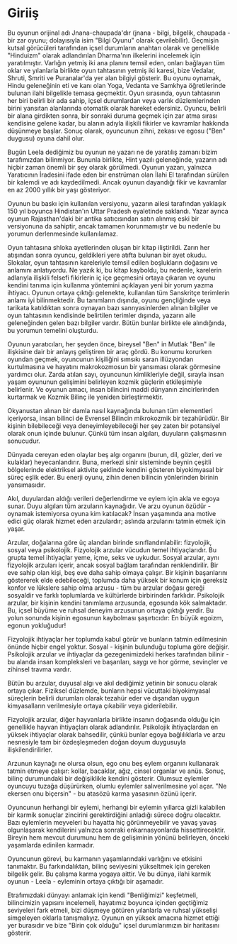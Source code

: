 # Giriiş

Bu oyunun orijinal adı Jnana-chaupada'dır (jnana - bilgi, bilgelik, chaupada - bir zar oyunu; dolayısıyla isim "Bilgi Oyunu" olarak çevrilebilir). Geçmişin kutsal görücüleri tarafından içsel durumların anahtarı olarak ve genellikle "Hinduizm" olarak adlandırılan Dharma'nın ilkelerini incelemek için yaratılmıştır. Varlığın yetmiş iki ana planını temsil eden, onları bağlayan tüm oklar ve yılanlarla birlikte oyun tahtasının yetmiş iki karesi, bize Vedalar, Shruti, Smriti ve Puranalar'da yer alan bilgiyi gösterir. Bu oyunu oynamak, Hindu geleneğinin eti ve kanı olan Yoga, Vedanta ve Samkhya öğretilerinde bulunan ilahi bilgelikle temasa geçmektir. Oyun sırasında, oyun tahtasının her biri belirli bir ada sahip, içsel durumlardan veya varlık düzlemlerinden birini yansıtan alanlarında otomatik olarak hareket edersiniz. Oyuncu, belirli bir alana girdikten sonra, bir sonraki duruma geçmek için zar atma sırası kendisine gelene kadar, bu alanın adıyla ilişkili fikirler ve kavramlar hakkında düşünmeye başlar. Sonuç olarak, oyuncunun zihni, zekası ve egosu ("Ben" duygusu) oyuna dahil olur.

Bugün Leela dediğimiz bu oyunun ne yazarı ne de yaratılış zamanı bizim tarafımızdan bilinmiyor. Bununla birlikte, Hint yazılı geleneğinde, yazarın adı hiçbir zaman önemli bir şey olarak görülmedi. Oyunun yazarı, yalnızca Yaratıcının İradesini ifade eden bir enstrüman olan İlahi El tarafından sürülen bir kalemdi ve adı kaydedilmedi. Ancak oyunun dayandığı fikir ve kavramlar en az 2000 yıllık bir yaşı gösteriyor.

Oyunun bu baskı için kullanılan versiyonu, yazarın ailesi tarafından yaklaşık 150 yıl boyunca Hindistan'ın Uttar Pradesh eyaletinde saklandı. Yazar ayrıca oyunun Rajasthan'daki bir antika satıcısından satın alınmış eski bir versiyonuna da sahiptir, ancak tamamen korunmamıştır ve bu nedenle bu yorumun derlenmesinde kullanılamaz.

Oyun tahtasına shloka ayetlerinden oluşan bir kitap iliştirildi. Zarın her atışından sonra oyuncu, geldikleri yere atıfta bulunan bir ayet okudu. Slokalar, oyun tahtasının kareleriyle temsil edilen boşlukların doğasını ve anlamını anlatıyordu. Ne yazık ki, bu kitap kayboldu, bu nedenle, karelerin adlarıyla ilişkili felsefi fikirlerin iç içe geçmesini ortaya çıkaran ve oyunu kendini tanıma için kullanma yöntemini açıklayan yeni bir yorum yazma ihtiyacı. Oyunun ortaya çıktığı gelenekte, kullanılan tüm Sanskritçe terimlerin anlamı iyi bilinmektedir. Bu tanımların dışında, oyunu gençliğinde veya tarikata katıldıktan sonra oynayan bazı sannyasinlerden alınan bilgiler ve oyun tahtasının kendisinde belirtilen terimler dışında, yazarın aile geleneğinden gelen bazı bilgiler vardır. Bütün bunlar birlikte ele alındığında, bu yorumun temelini oluşturdu.

Oyunun yaratıcıları, her şeyden önce, bireysel "Ben" in Mutlak "Ben" ile ilişkisine dair bir anlayış geliştiren bir araç gördü. Bu konumu korurken oyundan geçmek, oyuncunun kişiliğini sımsıkı saran illüzyondan kurtulmasına ve hayatını makrokozmosun bir yansıması olarak görmesine yardımcı olur. Zarda atılan sayı, oyuncunun kimlikleriyle değil, sırayla insan yaşam oyununun gelişimini belirleyen kozmik güçlerin etkileşimiyle belirlenir. Ve oyunun amacı, insan bilincini maddi dünyanın zincirlerinden kurtarmak ve Kozmik Bilinç ile yeniden birleştirmektir.

Okyanustan alınan bir damla nasıl kaynağında bulunan tüm elementleri içeriyorsa, insan bilinci de Evrensel Bilincin mikrokozmik bir tezahürüdür. Bir kişinin bilebileceği veya deneyimleyebileceği her şey zaten bir potansiyel olarak onun içinde bulunur. Çünkü tüm insan algıları, duyuların çalışmasının sonucudur.

Dünyada cereyan eden olaylar beş algı organını (burun, dil, gözler, deri ve kulaklar) heyecanlandırır. Buna, merkezi sinir sisteminde beynin çeşitli bölgelerinde elektriksel aktivite şeklinde kendini gösteren biyokimyasal bir süreç eşlik eder. Bu enerji oyunu, zihin denen bilincin yönlerinden birinin yansımasıdır.

Akıl, duyulardan aldığı verileri değerlendirme ve eylem için akla ve egoya sunar. Duyu algıları tüm arzuların kaynağıdır. Ve arzu oyunun özüdür - oynamak istemiyorsa oyuna kim katılacak? İnsan yaşamında ana motive edici güç olarak hizmet eden arzulardır; aslında arzularını tatmin etmek için yaşar.

Arzular, doğalarına göre üç alandan birinde sınıflandırılabilir: fizyolojik, sosyal veya psikolojik. Fizyolojik arzular vücudun temel ihtiyaçlarıdır. Bu grupta temel ihtiyaçlar yeme, içme, seks ve uykudur. Sosyal arzular, aynı fizyolojik arzuları içerir, ancak sosyal bağlam tarafından renklendirilir. Bir eve sahip olan kişi, beş eve daha sahip olmaya çalışır. Bir kişinin başarılarını göstererek elde edebileceği, toplumda daha yüksek bir konum için gereksiz konfor ve lükslere sahip olma arzusu - tüm bu arzular doğası gereği sosyaldir ve farklı toplumlarda ve kültürlerde birbirinden farklıdır. Psikolojik arzular, bir kişinin kendini tanımlama arzusunda, egosunda kök salmaktadır. Bu, içsel büyüme ve ruhsal deneyim arzusunun ortaya çıktığı yerdir. Bu yolun sonunda kişinin egosunun kaybolması şaşırtıcıdır: En büyük egoizm, egonun yokluğudur!

Fizyolojik ihtiyaçlar her toplumda kabul görür ve bunların tatmin edilmesinin önünde hiçbir engel yoktur. Sosyal - kişinin bulunduğu topluma göre değişir. Psikolojik arzular ve ihtiyaçlar da gezegenimizdeki herkes tarafından bilinir - bu alanda insan kompleksleri ve başarıları, saygı ve hor görme, sevinçler ve zihinsel travma vardır.

Bütün bu arzular, duyusal algı ve akıl dediğimiz yetinin bir sonucu olarak ortaya çıkar. Fiziksel düzlemde, bunların hepsi vücuttaki biyokimyasal süreçlerin belirli durumları olarak tezahür eder ve dışarıdan uygun kimyasalların verilmesiyle ortaya çıkabilir veya giderilebilir.

Fizyolojik arzular, diğer hayvanlarla birlikte insanın doğasında olduğu için genellikle hayvan ihtiyaçları olarak adlandırılır. Psikolojik ihtiyaçlardan en yüksek ihtiyaçlar olarak bahsedilir, çünkü bunlar egoya bağlılıklarla ve arzu nesnesiyle tam bir özdeşleşmeden doğan doyum duygusuyla ilişkilendirilirler.

Arzunun kaynağı ne olursa olsun, ego onu beş eylem organını kullanarak tatmin etmeye çalışır: kollar, bacaklar, ağız, cinsel organlar ve anüs. Sonuç, bilinç durumundaki bir değişiklikle kendini gösterir. Olumsuz eylemler oyuncuyu tuzağa düşürürken, olumlu eylemler salıverilmesine yol açar. "Ne ekersen onu biçersin" - bu atasözü karma yasasının özünü içerir.

Oyuncunun herhangi bir eylemi, herhangi bir eylemin yıllarca gizli kalabilen bir karmik sonuçlar zincirini gerektirdiğini anladığı sürece doğru olacaktır. Bazı eylemlerin meyveleri bu hayatta hiç görünmeyebilir ve yavaş yavaş olgunlaşarak kendilerini yalnızca sonraki enkarnasyonlarda hissettirecektir. Bireyin hem mevcut durumunu hem de gelişiminin yönünü belirleyen, önceki yaşamlarda edinilen karmadır.

Oyuncunun görevi, bu karmanın yaşamlarındaki varlığını ve etkisini tanımaktır. Bu farkındalıktan, bilinç seviyesini yükseltmek için gereken bilgelik gelir. Bu çalışma karma yogaya aittir. Ve bu dünya, ilahi karmik oyunun - Leela - eyleminin ortaya çıktığı bir aşamadır.

Etrafımızdaki dünyayı anlamak için kendi "Benliğimizi" keşfetmeli, bilincimizin yapısını incelemeli, hayatımız boyunca içinden geçtiğimiz seviyeleri fark etmeli, bizi düşmeye götüren yılanlarla ve ruhsal yükselişi simgeleyen oklarla tanışmalıyız. Oyunun en yüksek amacına hizmet ettiği yer burasıdır ve bize "Birin çok olduğu" içsel durumlarımızın bir haritasını gösterir.
